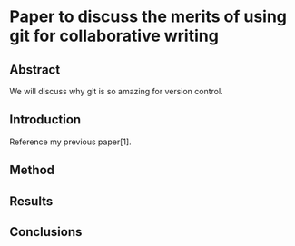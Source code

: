 # Paper to discuss the merits of using git for collaborative writing

## Abstract

We will discuss why git is so amazing for version control.

## Introduction

Reference my previous paper[1].

## Method

## Results

## Conclusions
